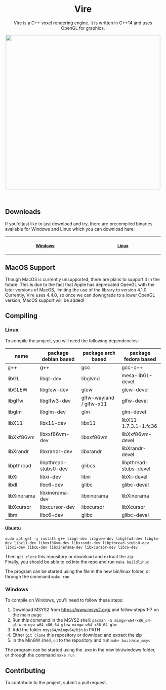 <h1 align="center">Vire</h1>
<p align="center">Vire is a C++ voxel rendering engine. It is written in C++14 and uses OpenGL for graphics.</p>
<p align="center"> <img width="500" height="500" src="https://cdn.discordapp.com/attachments/934901281703747635/937996224097845258/ouhsx8t71ge81.webp"> </p>
<br>

## Downloads
If you'd just like to just download and try, there are precompiled binaries available for Windows and Linux which you can download here:

<table>
<tr>
<th align="center">
<img width="441" height="1">
<p> 
<small>
  <a href="https://nightly.link/JacRich/vkt/workflows/make-windows/main/windows%20mingw64.zip">Windows</a>
</small>
</p>
</th>
<th align="center">
<img width="441" height="1">
<p> 
<small>
  <a href="https://nightly.link/JacRich/vkt/workflows/make-linux/main/linux.zip">Linux</a>
</small>
</p>
</th>
</tr>
<tr>
</table>

## MacOS Support
Though MacOS is currently unsupported, there are plans to support it in the future. This is due to the fact that Apple has deprecated OpenGL with the later versions of MacOS, limiting the use of the library to version 4.1.0. Currently, Vire uses 4.4.0, so once we can downgrade to a lower OpenGL version, MacOS support will be added!

## Compiling
### Linux
To compile the project, you will need the following dependencies:

| name | package debian based | package arch based | package fedora based |
|---|---|---|---|
|g++|g++|gcc|gcc-c++|
|libGL|libgl-dev|libglvnd|mesa-libGL-devel|
|libGLEW|libglew-dev|glew|glew-devel|
|libglfw|libglfw3-dev|glfw-wayland / glfw-x11|glfw-devel|
|libglm|libglm-dev|glm|glm-devel|
|libX11|libx11-dev|libx11|libX11-1.7.3.1-1.fc36|
|libXxf86vm|libxxf86vm-dev|libxxf86vm|libXxf86vm-devel|
|libXrandr|libxrandr-dev|libxrandr|libXrandr-devel|
|libpthread|libpthread-stubs0-dev|glibcs|libpthread-stubs-devel|
|libXi|libxi-dev|libxi|libXi-devel|
|libdl|libc6-dev|glibc|glibc-devel|
|libXinerama|libxinerama-dev|libxinerama|libXinerama|
|libXcursor|libxcursor-dev|libxcursor|libXcursor|
|libm|libc6-dev|glibc|glibc-devel|

#### Ubuntu


```
sudo apt-get -y install g++ libgl-dev libglew-dev libglfw3-dev libglm-dev libx11-dev libxxf86vm-dev libxrandr-dev libpthread-stubs0-dev libxi-dev libc6-dev libxinerama-dev libxcursor-dev libc6-dev
```
Then `git clone` this repository or download and extract the zip <br>
Finally, you should be able to cd into the repo and run `make buildlinux` <br>

The program can be started using the file in the new bin/linux folder, or through the command `make run`

### Windows
To compile on Windows, you'll need to follow these steps:

1. Download MSYS2 from https://www.msys2.org/ and follow steps 1-7 on the main page
2. Run this command in the MSYS2 shell: `pacman -S mingw-w64-x86_64-glfw mingw-w64-x86_64-glew mingw-w64-x86_64-glm`
3. Add the folder `msys64/mingw64/bin` to PATH
4. Either `git clone` this repository or download and extract the zip
5. In the MinGW shell, `cd` to the repository and run `make buildwin_msys`

The program can be started using the .exe in the new bin/windows folder, or through the command `make run`

## Contributing
To contribute to the project, submit a pull request.
